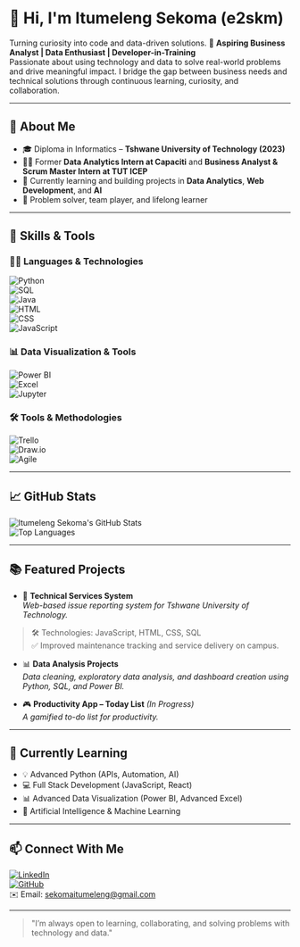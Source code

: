 # 👋 Hi, I'm Itumeleng Sekoma (e2skm) 
Turning curiosity into code and data-driven solutions.
🚀 **Aspiring Business Analyst | Data Enthusiast | Developer-in-Training**  
Passionate about using technology and data to solve real-world problems and drive meaningful impact. I bridge the gap between business needs and technical solutions through continuous learning, curiosity, and collaboration.

---

## 💼 About Me

- 🎓 Diploma in Informatics – **Tshwane University of Technology (2023)**
- 👨‍💻 Former **Data Analytics Intern at Capaciti** and **Business Analyst & Scrum Master Intern at TUT ICEP**
- 🔎 Currently learning and building projects in **Data Analytics**, **Web Development**, and **AI**
- 🎯 Problem solver, team player, and lifelong learner

---

## 🔧 Skills & Tools

### 👨‍💻 Languages & Technologies  
![Python](https://img.shields.io/badge/Python-3670A0?style=flat&logo=python&logoColor=white)  
![SQL](https://img.shields.io/badge/SQL-003B57?style=flat&logo=sqlite&logoColor=white)  
![Java](https://img.shields.io/badge/Java-ED8B00?style=flat&logo=java&logoColor=white)  
![HTML](https://img.shields.io/badge/HTML5-E34F26?style=flat&logo=html5&logoColor=white)  
![CSS](https://img.shields.io/badge/CSS3-1572B6?style=flat&logo=css3&logoColor=white)  
![JavaScript](https://img.shields.io/badge/JavaScript-F7DF1E?style=flat&logo=javascript&logoColor=black)  

### 📊 Data Visualization & Tools  
![Power BI](https://img.shields.io/badge/PowerBI-F2C811?style=flat&logo=powerbi&logoColor=black)  
![Excel](https://img.shields.io/badge/Excel-217346?style=flat&logo=microsoft-excel&logoColor=white)  
![Jupyter](https://img.shields.io/badge/Jupyter-F37626?style=flat&logo=jupyter&logoColor=white)  

### 🛠️ Tools & Methodologies  
![Trello](https://img.shields.io/badge/Trello-0052CC?style=flat&logo=trello&logoColor=white)  
![Draw.io](https://img.shields.io/badge/Draw.io-FF9900?style=flat&logo=diagramsdotnet&logoColor=white)  
![Agile](https://img.shields.io/badge/Agile-Scrum-0052CC?style=flat)  

---

## 📈 GitHub Stats

![Itumeleng Sekoma's GitHub Stats](https://github-readme-stats.vercel.app/api?username=e2skm&show_icons=true&theme=radical)  
![Top Languages](https://github-readme-stats.vercel.app/api/top-langs/?username=e2skm&layout=compact&theme=radical)

---

## 📚 Featured Projects

- 🚀 **Technical Services System**  
_Web-based issue reporting system for Tshwane University of Technology._  
> 🛠️ Technologies: JavaScript, HTML, CSS, SQL  
> ✅ Improved maintenance tracking and service delivery on campus.

- 📊 **Data Analysis Projects**  
_Data cleaning, exploratory data analysis, and dashboard creation using Python, SQL, and Power BI._  

- 🎮 **Productivity App – Today List** *(In Progress)*  
_A gamified to-do list for productivity._

---

## 🌱 Currently Learning

- 💡 Advanced Python (APIs, Automation, AI)
- 💻 Full Stack Development (JavaScript, React)
- 📊 Advanced Data Visualization (Power BI, Advanced Excel)
- 🧠 Artificial Intelligence & Machine Learning

---

## 📫 Connect With Me

[![LinkedIn](https://img.shields.io/badge/LinkedIn-0077B5?style=flat&logo=linkedin&logoColor=white)](https://www.linkedin.com/in/itumeleng-sekoma-633a1a243)  
[![GitHub](https://img.shields.io/badge/GitHub-100000?style=flat&logo=github&logoColor=white)](https://github.com/e2skm)  
✉️ Email: sekomaitumeleng@gmail.com

---

> "I’m always open to learning, collaborating, and solving problems with technology and data."

